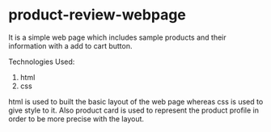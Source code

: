 # product-review-webpage
It is a simple web page which includes sample products and their information with a add to cart button.

Technologies Used:
1. html
2. css

html is used to built the basic layout of the web page whereas css is used to give style to it.
Also product card is used to represent the product profile in order to be more precise with the layout.
